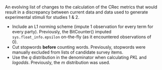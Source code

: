 An evolving list of changes to the calculation of the CRec metrics that would result in a discrepancy between current data and data used to generate experimental stimuli for studies 1 & 2.

- Include an L1 norming scheme (impute 1 observation for every term for every party). Previously, the BitCounter() imputed `sys.float_info.epsilon` on-the-fly (as it encountered observations of 0).
- Cut stopwords **before** counting words. Previously, stopwords were manually excluded from lists of candidate survey items.
- Use the *q* distribution in the denominator when calculating *PKL* and *logodds*. Previously, the *m* distribution was used.
